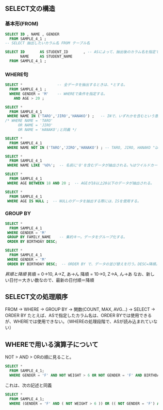 ## SELECT文の構造

### 基本形(FROM)
```sql
SELECT ID , NAME , GENDER
  FROM SAMPLE_4_1 ;
-- SELECT 抽出したいカラム名 FROM テーブル名
```

<!-- AS -->
```sql
SELECT ID       AS STUDENT_ID       , -- ASによって、抽出後のカラム名を指定できる
       NAME     AS STUDENT_NAME
  FROM SAMPLE_4_1 ;
```

### WHERE句
<!-- WHERE -->
```sql
SELECT *                -- 全データを抽出するときは、*とする。
  FROM SAMPLE_4_1 ;
  WHERE GENDER = 'M'    -- WHEREで条件を指定する。
    AND AGE > 20 ;
```

<!-- WHERE IN -->
```sql
SELECT *
  FROM SAMPLE_4_1
 WHERE NAME IN ('TARO','JIRO','HANAKO') ;   -- INで、いずれかを含むという意味になる。
/* WHERE NAME = 'TARO'
      OR NAME = 'JIRO'
      OR NAME = 'HANAKO';と同義 */
```

<!-- WHERE NOT IN -->
```sql
SELECT *
  FROM SAMPLE_4_1
 WHERE NAME NOT IN ('TARO','JIRO','HANAKO') ; -- TARO, JIRO, HANAKO "以外"が抽出される。
```

<!-- LIKE -->
```sql
SELECT *
  FROM SAMPLE_4_1
 WHERE NAME LIKE '%O%';  -- 名前に'O'を含むデータが抽出される。%はワイルドカード。
```

<!-- BETWEEN AND -->
```sql
SELECT *
  FROM SAMPLE_4_1
 WHERE AGE BETWEEN 18 AND 20 ;  -- AGEが18以上20以下のデータが抽出される。
```

<!-- IS -->
```sql
SELECT *
  FROM SAMPLE_4_1
 WHERE AGE IS NULL ;  -- NULLのデータを抽出する際には、ISを使用する。
```

### GROUP BY
<!-- GROUP BY -->
```sql
SELECT *
  FROM SAMPLE_4_1
 WHERE GENDER = 'M'
 GROUP BY FAMILY_NAME    -- 集約キー。データをグループ化する。
 ORDER BY BIRTHDAY DESC;
```

<!-- ORDER BY -->
```sql
SELECT *
  FROM SAMPLE_4_1
 WHERE GENDER = 'M'
 ORDER BY BIRTHDAY DESC;  -- ORDER BY で、データの並び替えを行う。DESC=降順。特に指定しなければ昇順となる。
```

*昇順と降順*
昇順 = 0→10, A→Z, あ→ん
降順 = 10→0, Z→A, ん→あ
なお、新しい日付＝大きい数なので、最新の日付順＝降順

## SELECT文の処理順序
FROM → WHERE → GROUP BY → 関数(COUNT, MAX, AVG...) → SELECT → ORDER BY
たとえば、ASで指定したカラム名は、ORDER BYでは使用できるが、WHEREでは使用できない。（WHEREの処理段階で、ASが読み込まれていない）

## WHEREで用いる演算子について
NOT > AND > ORの順に見ること。
```sql
SELECT *
  FROM SAMPLE_4_1;
  WHERE GENDER = 'F' AND NOT WEIGHT > 6 OR NOT GENDER = 'F' AND BIRTHDAY > '20120101';
```
これは、次の記述と同義
```sql
SELECT *
  FROM SAMPLE_4_1;
  WHERE (GENDER = 'F' AND ( NOT WEIGHT > 6 )) OR (( NOT GENDER = 'F') AND BIRTHDAY > '20120101');
```